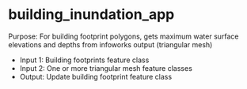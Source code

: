 # building_inundation_app
Purpose: For building footprint polygons, gets maximum water surface elevations and depths from infoworks output (triangular mesh)
- Input 1: Building footprints feature class
- Input 2: One or more triangular mesh feature classes
- Output:  Update building footprint feature class
